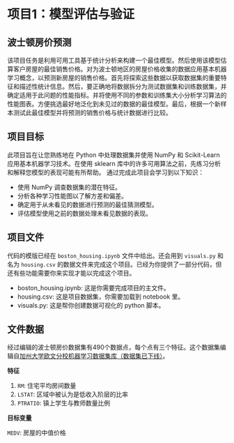 # 项目1：模型评估与验证

## 波士顿房价预测

该项目任务是利用可用工具基于统计分析来构建一个最佳模型。然后使用该模型估算客户房屋的最佳销售价格。对为波士顿地区的房屋价格收集的数据应用基本机器学习概念，以预测新房屋的销售价格。首先将探索这些数据以获取数据集的重要特征和描述性统计信息。然后，要正确地将数据拆分为测试数据集和训练数据集，并确定适用于此问题的性能指标。并将使用不同的参数和训练集大小分析学习算法的性能图表。方便挑选最好地泛化到未见过的数据的最佳模型。最后，根据一个新样本测试此最佳模型并将预测的销售价格与统计数据进行比较。

## 项目目标

此项目旨在让您熟练地在 Python 中处理数据集并使用 NumPy 和 Scikit-Learn 应用基本机器学习技术。在使用 sklearn 库中的许多可用算法之前，先练习分析和解释您模型的表现可能有所帮助。
通过完成此项目会学习到以下知识：

* 使用 NumPy 调查数据集的潜在特征。
* 分析各种学习性能图以了解方差和偏差。
* 确定用于从未看见的数据进行预测的最佳猜测模型。
* 评估模型使用之前的数据处理未看见数据的表现。

## 项目文件

代码的模版已经在 `boston_housing.ipynb` 文件中给出。还会用到 `visuals.py` 和名为 `housing.csv` 的数据文件来完成这个项目。已经为你提供了一部分代码，但还有些功能需要你来实现才能以完成这个项目。

* boston_housing.ipynb: 这是你需要完成项目的主文件。
* housing.csv: 这是项目数据集，你需要加载到 notebook 里。
* visuals.py: 这是帮你创建数据可视化的 python 脚本。

## 文件数据

经过编辑的波士顿房价数据集有490个数据点，每个点有三个特征。这个数据集编辑自[加州大学欧文分校机器学习数据集库（数据集已下线）](https://archive.ics.uci.edu/ml/datasets.html)。

**特征**

1. `RM`: 住宅平均房间数量
2. `LSTAT`: 区域中被认为是低收入阶层的比率
3. `PTRATIO`: 镇上学生与教师数量比例

**目标变量**

`MEDV`: 房屋的中值价格
